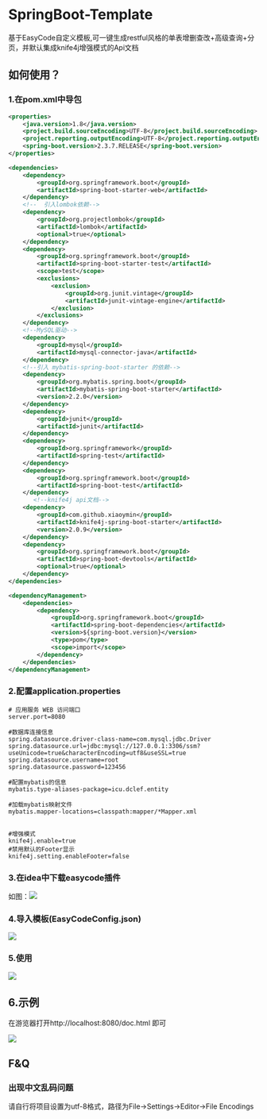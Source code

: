 # SpringBoot-Template

基于EasyCode自定义模板,可一键生成restful风格的单表增删查改+高级查询+分页，并默认集成knife4j增强模式的Api文档

## 如何使用？

### 1.在pom.xml中导包

```xml
<properties>
    <java.version>1.8</java.version>
    <project.build.sourceEncoding>UTF-8</project.build.sourceEncoding>
    <project.reporting.outputEncoding>UTF-8</project.reporting.outputEncoding>
    <spring-boot.version>2.3.7.RELEASE</spring-boot.version>
</properties>

<dependencies>
    <dependency>
        <groupId>org.springframework.boot</groupId>
        <artifactId>spring-boot-starter-web</artifactId>
    </dependency>
    <!--  引入lombok依赖-->
    <dependency>
        <groupId>org.projectlombok</groupId>
        <artifactId>lombok</artifactId>
        <optional>true</optional>
    </dependency>
    <dependency>
        <groupId>org.springframework.boot</groupId>
        <artifactId>spring-boot-starter-test</artifactId>
        <scope>test</scope>
        <exclusions>
            <exclusion>
                <groupId>org.junit.vintage</groupId>
                <artifactId>junit-vintage-engine</artifactId>
            </exclusion>
        </exclusions>
    </dependency>
    <!--MySQL驱动-->
    <dependency>
        <groupId>mysql</groupId>
        <artifactId>mysql-connector-java</artifactId>
    </dependency>
    <!--引入 mybatis-spring-boot-starter 的依赖-->
    <dependency>
        <groupId>org.mybatis.spring.boot</groupId>
        <artifactId>mybatis-spring-boot-starter</artifactId>
        <version>2.2.0</version>
    </dependency>
    <dependency>
        <groupId>junit</groupId>
        <artifactId>junit</artifactId>
    </dependency>
    <dependency>
        <groupId>org.springframework</groupId>
        <artifactId>spring-test</artifactId>
    </dependency>
    <dependency>
        <groupId>org.springframework.boot</groupId>
        <artifactId>spring-boot-test</artifactId>
    </dependency>
       <!--knife4j api文档-->
    <dependency>
        <groupId>com.github.xiaoymin</groupId>
        <artifactId>knife4j-spring-boot-starter</artifactId>
        <version>2.0.9</version>
    </dependency>
    <dependency>
        <groupId>org.springframework.boot</groupId>
        <artifactId>spring-boot-devtools</artifactId>
        <optional>true</optional>
    </dependency>
</dependencies>

<dependencyManagement>
    <dependencies>
        <dependency>
            <groupId>org.springframework.boot</groupId>
            <artifactId>spring-boot-dependencies</artifactId>
            <version>${spring-boot.version}</version>
            <type>pom</type>
            <scope>import</scope>
        </dependency>
    </dependencies>
</dependencyManagement>
```

### 2.配置application.properties

```properties
# 应用服务 WEB 访问端口
server.port=8080

#数据库连接信息
spring.datasource.driver-class-name=com.mysql.jdbc.Driver
spring.datasource.url=jdbc:mysql://127.0.0.1:3306/ssm?useUnicode=true&characterEncoding=utf8&useSSL=true
spring.datasource.username=root
spring.datasource.password=123456

#配置mybatis的信息
mybatis.type-aliases-package=icu.dclef.entity

#加载mybatis映射文件
mybatis.mapper-locations=classpath:mapper/*Mapper.xml


#增强模式
knife4j.enable=true
#禁用默认的Footer显示
knife4j.setting.enableFooter=false
```



### 3.在idea中下载easycode插件

如图：![](https://cdn.jsdelivr.net/gh/Dclef/CDN/img/2022-01-12-easycode-01-.png)

### 4.导入模板(EasyCodeConfig.json)



![](https://cdn.jsdelivr.net/gh/Dclef/CDN/img/2022-01-12_easycode-02.png)

### 5.使用

![](https://cdn.jsdelivr.net/gh/Dclef/CDN/img/2022-01-12-easycode-03.png)

## 6.示例

在游览器打开http://localhost:8080/doc.html 即可

![](https://cdn.jsdelivr.net/gh/Dclef/CDN/img/2022-01-12-easycode-04.png)

## F&Q

### 出现中文乱码问题

请自行将项目设置为utf-8格式，路径为File->Settings->Editor->File Encodings
